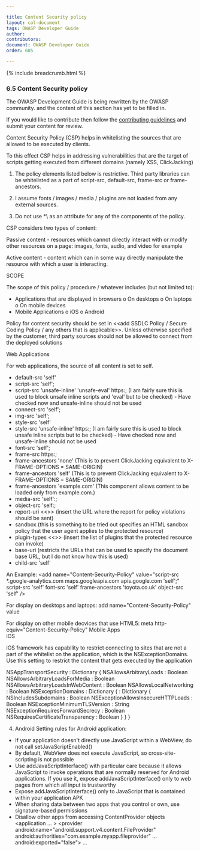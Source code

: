 ```yaml
---

title: Content Security policy
layout: col-document
tags: OWASP Developer Guide
author:
contributors:
document: OWASP Developer Guide
order: 605

---
```


{% include breadcrumb.html %}
### 6.5 Content Security policy

The OWASP Development Guide is being rewritten by the OWASP community.
and the content of this section has yet to be filled in.

If you would like to contribute then follow the 
[contributing guidelines](https://github.com/OWASP/www-project-developer-guide/blob/main/CONTRIBUTING.md)
and submit your content for review.


Content Security Policy (CSP) helps in whitelisting the sources that are allowed to be executed by clients.

To this effect CSP helps in addressing vulnerabilities that are the target of scripts getting executed from different domains (namely XSS, ClickJacking)  

1.	The policy elements listed below is restrictive. Third party libraries can be whitelisted as a part of script-src, default-src, frame-src or frame-ancestors.

2.	I assume fonts / images / media / plugins are not loaded from any external sources. 

3.	Do not use \*\ as an attribute for any of the components of the policy.

CSP considers two types of content:

Passive content - resources which cannot directly interact with or modify other resources on a page: images, fonts, audio, and video for example

Active content - content which can in some way directly manipulate the resource with which a user is interacting.

SCOPE

The scope of this policy / procedure / whatever includes (but not limited to):

-	Applications that are displayed in browsers
o	On desktops
o	On laptops
o	On mobile devices
-	Mobile Applications
o	iOS
o	Android


Policy for content security should be set in <<add SSDLC Policy / Secure Coding Policy / any others that is applicable>>. Unless otherwise specified  by the customer, third party sources should not be allowed to connect from the deployed solutions

Web Applications

For web applications, the source of all content is set to self.
-	default-src 'self'
-	script-src 'self';
-	script-src 'unsafe-inline' 'unsafe-eval' https:; (I am fairly sure this is used to block unsafe inline scripts and 'eval' but to be checked) - Have checked now and unsafe-inline should not be used
-	connect-src 'self';
-	img-src 'self';
-	style-src 'self'
-	style-src 'unsafe-inline' https:; (I am fairly sure this is used to block unsafe inline scripts but to be checked) - Have checked now and unsafe-inline should not be used
-	font-src 'self';
-	frame-src https:;
-	frame-ancestors 'none' (This is to prevent ClickJacking equivalent to X-FRAME-OPTIONS = SAME-ORIGIN)
-	frame-ancestors 'self' (This is to prevent ClickJacking equivalent to X-FRAME-OPTIONS = SAME-ORIGIN)
-	frame-ancestors 'example.com' (This component allows content to be loaded only from example.com.)
-	media-src 'self':;
-	object-src 'self:;
-	report-uri <<>> (insert the URL where the report for policy violations should be sent)
-	sandbox (this is something to be tried out specifies an HTML sandbox policy that the user agent applies to the protected resource)
-	plugin-types <<>> (insert the list of plugins that the protected resource can invoke)
-	base-uri (restricts the URLs that can be used to specify the document base URL, but I do not know how this is used)
-	child-src 'self'

An Example:
<add name="Content-Security-Policy" value="script-src *.google-analytics.com maps.googleapis.com apis.google.com 'self';" script-src 'self' font-src 'self' frame-ancestors 'toyota.co.uk' object-src 'self' />

For display on desktops and laptops:
add name="Content-Security-Policy" value

For display on other mobile decvices that use HTML5:
meta http-equiv="Content-Security-Policy"
Mobile Apps	 
iOS

iOS framework has capability to restrict connecting to sites that are not a part of the whitelist on the application, which is the NSExceptionDomains. Use this setting to restrict the content that gets executed by the application

NSAppTransportSecurity : Dictionary {
    NSAllowsArbitraryLoads : Boolean
    NSAllowsArbitraryLoadsForMedia : Boolean
    NSAllowsArbitraryLoadsInWebContent : Boolean
    NSAllowsLocalNetworking : Boolean
    NSExceptionDomains : Dictionary {
        <domain-name-string> : Dictionary {
            NSIncludesSubdomains : Boolean
            NSExceptionAllowsInsecureHTTPLoads : Boolean
            NSExceptionMinimumTLSVersion : String
            NSExceptionRequiresForwardSecrecy : Boolean   
            NSRequiresCertificateTransparency : Boolean
        }
    }
}

4.	Android
Setting rules for Android application:
-	If your application doesn't directly use JavaScript within a WebView, do not call setJavaScriptEnabled()
-	By default, WebView does not execute JavaScript, so cross-site-scripting is not possible
-	Use addJavaScriptInterface() with particular care because it allows JavaScript to invoke operations that are normally reserved for Android applications. If you use it, expose addJavaScriptInterface() only to web pages from which all input is trustworthy
-	Expose addJavaScriptInterface() only to JavaScript that is contained within your application APK
-	When sharing data between two apps that you control or own, use signature-based permissions
<manifest xmlns:android="http://schemas.android.com/apk/res/android"
    package="com.example.myapp">
    <permission android:name="my_custom_permission_name"
                android:protectionLevel="signature" />
-	Disallow other apps from accessing ContentProvider objects
<manifest xmlns:android="http://schemas.android.com/apk/res/android"
    package="com.example.myapp">
    <application ... >
        <provider
            android:name="android.support.v4.content.FileProvider"
            android:authorities="com.example.myapp.fileprovider"
            ...
            android:exported="false">
            <!-- Place child elements of <provider> here. -->
        </provider>
        ...
    </application>
</manifest>

